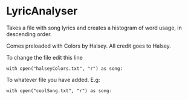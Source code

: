 # LyricAnalyser
Takes a file with song lyrics and creates a histogram of word usage, in descending order.

Comes preloaded with Colors by Halsey. All credit goes to Halsey.

To change the file edit this line

```
with open("halseyColors.txt", "r") as song:
```
To whatever file you have added. E.g:
```
with open("coolSong.txt", "r") as song:
```
